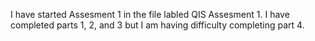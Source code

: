I have started Assesment 1 in the file labled QIS Assesment 1. I have completed parts 1, 2, and 3 but I am having difficulty completing part 4.

